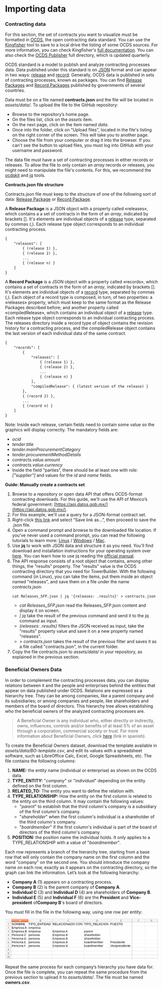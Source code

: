 # Importing data

### Contracting data

For this section, the set of contracts you want to visualize must be formatted in [OCDS](http://standard.open-contracting.org/latest/en/), the open contracting data standard. You can use the [Kingfisher](https://github.com/open-contracting/kingfisher) tool to save to a local drive the listing of some OCDS sources. For more information, you can check Kingfisher's [full documentation](https://ocdskingfisher.readthedocs.io/en/latest/). You can also check the [OCDS Publisher](https://www.open-contracting.org/why-open-contracting/worldwide/#/table) full directory, which is updated quarterly.

OCDS standard is a model to publish and analyze contracting processes data. Data published under this standard is on [JSON](https://www.json.org/json-es.html) format and can appear in two ways: [release](http://standard.open-contracting.org/latest/en/schema/reference/) and [record](http://standard.open-contracting.org/latest/en/schema/records_reference/). Generally, OCDS data is published in sets of contracting processes, known as packages. You can find [Release Packages](http://standard.open-contracting.org/latest/en/schema/release_package/) and [Record Packages](http://standard.open-contracting.org/latest/en/schema/record_package/) published by governments of several countries.

Data must be on a file named **contracts.json** and the file will be located in *assets/data/*. To upload the file to the GitHub repository:

* Browse to the repository’s home page. 
* On the files list, click on the *assets* item.
* On the next page, click on the item named *data*. 
* Once into the folder, click on "Upload files", located in the file's listing on the right corner of the screen. This will take you to another page.
* Choose the file from your computer or drag it into the browser. If you can't see the button to upload files, you must log into GitHub with your username and password.

The data file must have a set of contracting processes in either records or releases. To allow the file to only contain an _array_ records or releases, you might need to manipulate the file's contents. For this, we recommend the [ocdskit](https://github.com/open-contracting/ocdskit) and [jq](https://stedolan.github.io/jq/) tools.

**Contracts.json file structure**

Contracts.json file must keep to the structure of one of the following sort of data: [Release Package](http://standard.open-contracting.org/latest/en/schema/release_package/) or [Record Package](http://standard.open-contracting.org/latest/en/schema/record_package/).

A **Release Package** is a JSON object with a property called «releases», which contains a a set of contracts in the form of an _array_, indicated by brackets []. It's elements are individual objects of a [release](http://standard.open-contracting.org/latest/en/schema/reference/) type, separated by commas (,). Each release type object corresponds to an individual contracting process.
```
{
    "releases": [
        { (release 1) },
        { (release 2) },
        ...
        { (release n) }
    ]
}
```

A **Record Package**  is a JSON object with a property called «records», which contains a set of contracts in the form of an _array_, indicated by brackets []. It's elements are individual objects of a [record](http://standard.open-contracting.org/latest/en/schema/records_reference/) type, separated by commas (,). Each object of a record type is composed, in turn, of two properties: a «releases» property, which must keep to the same format as the Release Packages described before; and another property called «compiledRelease», which contains an individual object of a [release](http://standard.open-contracting.org/latest/en/schema/reference/) type. Each release type object corresponds to an individual contracting process. The releases directory inside a record type of object contains the revision history for a contracting process, and the compiledRelease object contains the last version of each individual data of the same contract.
```
{
    "records": [
        {
            "releases": [
                { (release 1) },
                { (release 2) },
                ...
                { (release n) }
            ],
            "compiledRelease": { (latest version of the release) }
        },
        { (record 2) },
        ...
        { (record n) }
    ]
}
```

Note: Inside each release, certain fields need to contain some value so the graphics will display correctly. The mandatory fields are:
- *ocid*
- *tender.title*
- *tender.mainProcurementCategory*
- *tender.procurementMethodDetails*
- *contracts.value.amount*
- *contracts.value.currency*
- Inside the field “parties”, there should be at least one with *role: ["supplier"]* and values for the *id* and *name* fields.

**Guide: Manually create a contracts set**

1. Browse to a repository or open data API that offers OCDS-format contracting downloads. For this guide, we'll use the API of Mexico’s federal government: [https://api.datos.gob.mx/](https://api.datos.gob.mx/).
2. For this example, we'll use a query for a JSON-format contract set. 
3. Right-click [this link](https://api.datos.gob.mx/v2/Releases_SFP) and select “Save link as…”, then proceed to save the .json file.
4. Open a command prompt and browse to the downloaded file location. If you've never used a command prompt, you can read the following tutorials to learn more: [Linux](https://www.howtogeek.com/140679/beginner-geek-how-to-start-using-the-linux-terminal/) / [Windows](https://www.howtogeek.com/140679/beginner-geek-how-to-start-using-the-linux-terminal/) / [Mac](https://mac.appstorm.net/how-to/utilities-how-to/how-to-use-terminal-the-basics/).
5. Use **jq** to work with JSON data and structure it as you need. You'll find download and installation instructions for your operating system over [here](https://stedolan.github.io/jq/download/). You can learn how to use jq reading the [official manual](https://stedolan.github.io/jq/manual/).
6. The API response consists of a root object that contains, among other things, the "results" property. The "results" value is the OCDS contracting directory that you need for TowerBuilder. With the following command (in Linux), you can take the items, put them inside an object named "releases", and save them on a file under the name *contracts.json*:
    ```
    cat Releases_SFP.json | jq '{releases: .results}' > contracts.json
    ```
    - *cat Releases_SFP.json* read the Releases_SFP.json content and display it on screen.
    - *| jq* take the result of the previous command and send it to the jq command as input.
    - *{releases: .results}* filters the JSON received as input, take the "results" property value and save it on a new property named "releases".
    - *> contracts.json* takes the result of the previous filter and saves it as a file called "contracts.json", in the current folder.
7. Copy the file contracts.json to *assets/data/* in your repository, as explained in the previous section.

### Beneficial Owners Data

In order to complement the contracting processes data, you can display relations between it and the people and enterprises behind the entities that appear on data published under OCDS. Relations are expressed as a hierarchy tree. They can be among companies, like a parent company and its subsidiaries; or among companies and people, like shareholders and members of the board of directors. This hierarchy tree allows establishing who the beneficial owners of the analyzed contracting processes are.

> A Beneficial Owner is any individual who, either directly or indirectly, owns, influences, controls and/or benefits of at least 5% of an asset through a corporation, commercial society or trust. 
For more information about Beneficial Owners, click [here](https://www.colaboratorio.org/beneficiarios-reales-en-mexico/) (link in spanish).

To create the Beneficial Owners dataset, download the template available in *assets/data/BO-template.csv*, and edit its values with a spreadsheet software, such as LibreOffice Calc, Excel, Google Spreadsheets, etc. The file contains the following columns:

1. **NAME:** the entity name (individual or enterprise) as shown on the OCDS data.
2. **TYPE_ENTITY:** "*company*" or "*individual*" depending on the entity defined on the first column.
3. **RELATED_TO:** The entity you want to define the relation with.
4. **TYPE_RELATIONSHIP:** How the entity on the first column is related to the entity on the third column. It may contain the following values:
    - "*parent*" to establish that the third column's company is a subsidiary of the first column's company.
    - "*shareholder*" when the first column's individual is a shareholder of the third column's company.
    - "*boardmember*" if the first column's individual is part of the board of directors of the third column's company.
5. **POSITION:** the position name the individual holds. It only applies to a TYPE_RELATIONSHIP with a value of "*boardmember*".

Each row represents a branch of the hierarchy tree, starting from a base row that will only contain the company name on the first column and the word "company" on the second one. You should introduce the company name on each row, exactly as it appears on the contracting directory, so the graph can link the information. 
Let’s look at the following hierarchy:

- **Company A** (1) appears on a contracting process.
- **Company B** (2) is the parent company of **Company A**.
- **Individual C** (3) and **Individual D** (4) are shareholders of **Company B**.
- **Individual E** (5) and **Individual F** (6) are the **President** and **Vice-president** of**Company B**'s board of directors.

You must fill in the file in the following way, using one row per entity:

![CSV Example](csvtable.png "Ejemplo CSV")

Repeat the same process for each company’s hierarchy you have data for. Once the file is complete, you can repeat the same procedure from the previous section to upload it to *assets/data/*. The file must be named **owners.csv**.
